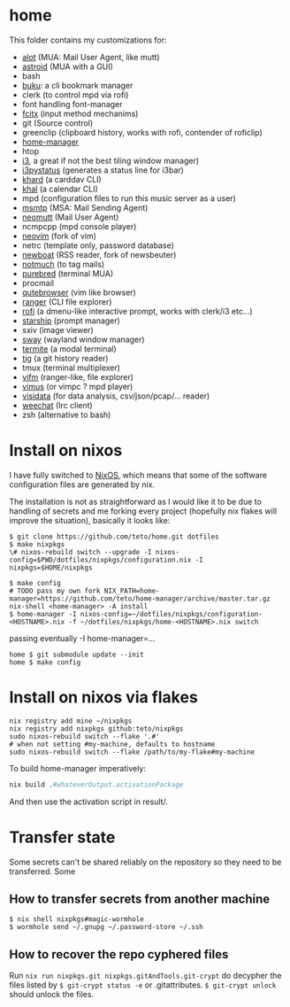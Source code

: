 home
====

This folder contains my customizations for:
* [alot](https://github.com/pazz/alot) (MUA: Mail User Agent, like mutt)
* [astroid](https://github.com/astroidmail/astroid) (MUA with a GUI)
* bash
* [buku](https://github.com/jarun/Buku): a cli bookmark manager
* clerk (to control mpd via rofi)
* font handling font-manager
* [fcitx]() (input method mechanims)
* git (Source control)
* greenclip (clipboard history, works with rofi, contender of roficlip)
* [home-manager](https://github.com/rycee/home-manager/)
* htop
* [i3](www.i3wm.org), a great if not the best tiling window manager)
* [i3pystatus](https://github.com/) (generates a status line for i3bar)
* [khard](https://github.com/pimutils/khard) (a carddav CLI)
* [khal](https://github.com/pimutils/khal) (a calendar CLI)
* mpd (configuration files to run this music server as a user)
* [msmtp](https://marlam.de/msmtp/news) (MSA: Mail Sending Agent)
* [neomutt](https://neomutt.org) (Mail User Agent)
* ncmpcpp (mpd console player)
* [neovim](https://github.com/neovim/neovim) (fork of vim)
* netrc (template only, password database)
* [newboat](https://newsboat.org/) (RSS reader, fork of newsbeuter)
* [notmuch](www.notmuch.org) (to tag mails)
* [purebred](https://github.com/purebred-mua/purebred) (terminal MUA)
* procmail
* [qutebrowser](www.qutebrowser.org) (vim like browser)
* [ranger](https://github.com/ranger/ranger) (CLI file explorer)
* [rofi](https://github.com/DaveDavenport/rofi) (a dmenu-like interactive prompt, works with clerk/i3 etc...)
* [starship](https://starship.rs/) (prompt manager)
* sxiv (image viewer)
* [sway](www.swaywm.com) (wayland window manager)
* [termite](https://github.com/thestinger/termite) (a modal terminal)
* [tig](https://github.com/jonas/tig) (a git history reader)
* tmux (terminal multiplexer)
* [vifm](https://vifm.info/) (ranger-like, file explorer)
* [vimus](https://github.com/vimus/vimus) (or vimpc ? mpd player)
* [visidata](https://www.visidata.org/) (for data analysis, csv/json/pcap/... reader)
* [weechat](https://weechat.org/) (Irc client)
* zsh (alternative to bash)

# Install on nixos
I have fully switched to [NixOS](www.nixos.org), which means that some of the
software configuration files are generated by nix.

The installation is not as straightforward as I would like it to be due to
handling of secrets and me forking every project (hopefully nix flakes will improve
the situation), basically it looks like:
```
$ git clone https://github.com/teto/home.git dotfiles
$ make nixpkgs
\# nixos-rebuild switch --upgrade -I nixos-config=$PWD/dotfiles/nixpkgs/configuration.nix -I nixpkgs=$HOME/nixpkgs

$ make config
# TODO pass my own fork NIX_PATH=home-manager=https://github.com/teto/home-manager/archive/master.tar.gz nix-shell <home-manager> -A install
$ home-manager -I nixos-config=~/dotfiles/nixpkgs/configuration-<HOSTNAME>.nix -f ~/dotfiles/nixpkgs/home-<HOSTNAME>.nix switch
```
passing eventually -I home-manager=...

```
home $ git submodule update --init
home $ make config
```

# Install on nixos via flakes

```
nix registry add mine ~/nixpkgs
nix registry add nixpkgs github:teto/nixpkgs
sudo nixos-rebuild switch --flake '.#'
# when not setting #my-machine, defaults to hostname
sudo nixos-rebuild switch --flake /path/to/my-flake#my-machine
```

To build home-manager imperatively:
```nix
nix build .#whateverOutput.activationPackage
```
And then use the activation script in result/.


# Transfer state

Some secrets can't be shared reliably on the repository so they need to be
transferred. Some

## How to transfer secrets from another machine

```
$ nix shell nixpkgs#magic-wormhole
$ wormhole send ~/.gnupg ~/.password-store ~/.ssh
```

## How to recover the repo cyphered files

Run `nix run nixpkgs.git nixpkgs.gitAndTools.git-crypt` do decypher the files
listed by `$ git-crypt status -e` or .gitattributes.
`$ git-crypt unlock` should unlock the files.

